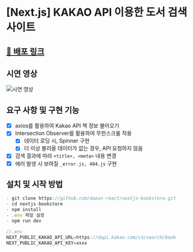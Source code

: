 # [Next.js] KAKAO API 이용한 도서 검색 사이트

## [🔗 배포 링크](https://nextjs-bookstore-qmq50qu8h-daeun-react.vercel.app)

## 시연 영상

![시연 영상](https://user-images.githubusercontent.com/67173064/134850359-5edd678f-a247-4ccf-9eec-1d02fc162ff4.gif)

## 요구 사항 및 구현 기능

- [x] axios를 활용하여 Kakao API 책 정보 불어오기
- [x] Intersection Observer를 활용하여 무한스크롤 적용
  - [x] 데이터 로딩 시, Spinner 구현
  - [x] 더 이상 불러올 데이터가 없는 경우, API 요청하지 않음
- [x] 검색 결과에 따라 `<title>, <meta>` 내용 변경
- [x] 에러 발생 시 보여질 `_error.js, 404.js` 구현

## 설치 및 시작 방법

```js
- git clone https://github.com/daeun-react/nextjs-bookstore.git
- cd nextjs-bookstore
- npm install
- .env 파일 설정
- npm run dev
```

```js
//.env
NEXT_PUBLIC_KAKAO_API_URL=https://dapi.kakao.com/v3/search/book
NEXT_PUBLIC_KAKAO_API_KEY=xxxx
```
